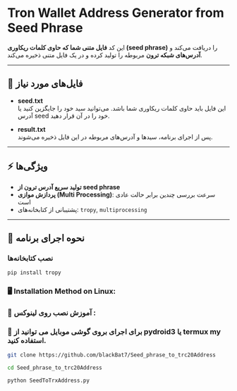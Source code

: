 
# Tron Wallet Address Generator from Seed Phrase

این کد **فایل متنی شما که حاوی کلمات ریکاوری (seed phrase)** را دریافت می‌کند و **آدرس‌های شبکه ترون** مربوطه را تولید کرده و در یک فایل متنی ذخیره می‌کند.

---

## 📄 فایل‌های مورد نیاز

- **seed.txt**  
  این فایل باید حاوی کلمات ریکاوری شما باشد. می‌توانید سید خود را جایگزین کنید یا آدرس seed خود را در آن قرار دهید.

- **result.txt**  
  پس از اجرای برنامه، سیدها و آدرس‌های مربوطه در این فایل ذخیره می‌شوند.

---

## ⚡ ویژگی‌ها

- **تولید سریع آدرس ترون از seed phrase**  
- **پردازش موازی (Multi Processing)**: سرعت بررسی چندین برابر حالت عادی است
- پشتیبانی از کتابخانه‌های: `tropy`, `multiprocessing`

---

## 🚀 نحوه اجرای برنامه

### نصب کتابخانه‌ها
```bash
pip install tropy
```

### 🖥️ Installation Method on Linux:

### 🚧 آموزش نصب روی لینوکس :
### 🚦 برای اجرای بروی گوشی موبایل می توانید از pydroid3 یا termux my استفاده کنید.
```bash
git clone https://github.com/blackBat7/Seed_phrase_to_trc20Address
```
```bash
cd Seed_phrase_to_trc20Address
```
```bash
python SeedToTrxAddress.py
```
